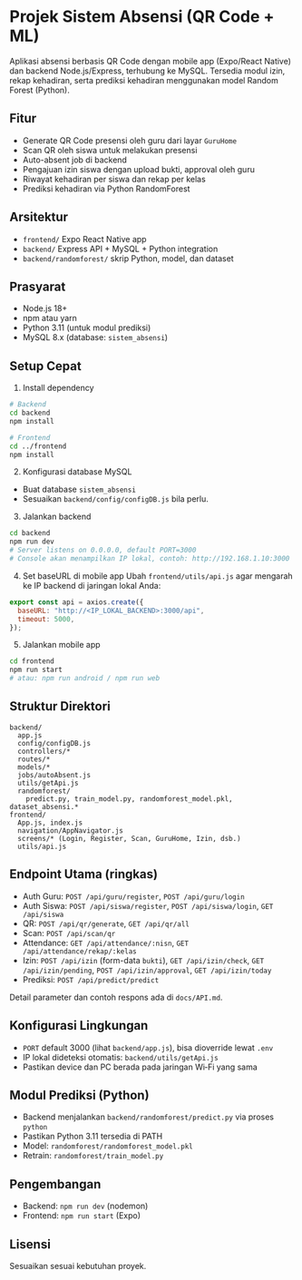 # Projek Sistem Absensi (QR Code + ML)

Aplikasi absensi berbasis QR Code dengan mobile app (Expo/React Native) dan backend Node.js/Express, terhubung ke MySQL. Tersedia modul izin, rekap kehadiran, serta prediksi kehadiran menggunakan model Random Forest (Python).

## Fitur
- Generate QR Code presensi oleh guru dari layar `GuruHome`
- Scan QR oleh siswa untuk melakukan presensi
- Auto-absent job di backend
- Pengajuan izin siswa dengan upload bukti, approval oleh guru
- Riwayat kehadiran per siswa dan rekap per kelas
- Prediksi kehadiran via Python RandomForest

## Arsitektur
- `frontend/` Expo React Native app
- `backend/` Express API + MySQL + Python integration
- `backend/randomforest/` skrip Python, model, dan dataset

## Prasyarat
- Node.js 18+
- npm atau yarn
- Python 3.11 (untuk modul prediksi)
- MySQL 8.x (database: `sistem_absensi`)

## Setup Cepat
1) Install dependency
```bash
# Backend
cd backend
npm install

# Frontend
cd ../frontend
npm install
```

2) Konfigurasi database MySQL
- Buat database `sistem_absensi`
- Sesuaikan `backend/config/configDB.js` bila perlu.

3) Jalankan backend
```bash
cd backend
npm run dev
# Server listens on 0.0.0.0, default PORT=3000
# Console akan menampilkan IP lokal, contoh: http://192.168.1.10:3000
```

4) Set baseURL di mobile app
Ubah `frontend/utils/api.js` agar mengarah ke IP backend di jaringan lokal Anda:
```js
export const api = axios.create({
  baseURL: "http://<IP_LOKAL_BACKEND>:3000/api",
  timeout: 5000,
});
```

5) Jalankan mobile app
```bash
cd frontend
npm run start
# atau: npm run android / npm run web
```

## Struktur Direktori
```
backend/
  app.js
  config/configDB.js
  controllers/*
  routes/*
  models/*
  jobs/autoAbsent.js
  utils/getApi.js
  randomforest/
    predict.py, train_model.py, randomforest_model.pkl, dataset_absensi.*
frontend/
  App.js, index.js
  navigation/AppNavigator.js
  screens/* (Login, Register, Scan, GuruHome, Izin, dsb.)
  utils/api.js
```

## Endpoint Utama (ringkas)
- Auth Guru: `POST /api/guru/register`, `POST /api/guru/login`
- Auth Siswa: `POST /api/siswa/register`, `POST /api/siswa/login`, `GET /api/siswa`
- QR: `POST /api/qr/generate`, `GET /api/qr/all`
- Scan: `POST /api/scan/qr`
- Attendance: `GET /api/attendance/:nisn`, `GET /api/attendance/rekap/:kelas`
- Izin: `POST /api/izin` (form-data `bukti`), `GET /api/izin/check`, `GET /api/izin/pending`, `POST /api/izin/approval`, `GET /api/izin/today`
- Prediksi: `POST /api/predict/predict`

Detail parameter dan contoh respons ada di `docs/API.md`.

## Konfigurasi Lingkungan
- `PORT` default 3000 (lihat `backend/app.js`), bisa dioverride lewat `.env`
- IP lokal dideteksi otomatis: `backend/utils/getApi.js`
- Pastikan device dan PC berada pada jaringan Wi‑Fi yang sama

## Modul Prediksi (Python)
- Backend menjalankan `backend/randomforest/predict.py` via proses `python`
- Pastikan Python 3.11 tersedia di PATH
- Model: `randomforest/randomforest_model.pkl`
- Retrain: `randomforest/train_model.py`

## Pengembangan
- Backend: `npm run dev` (nodemon)
- Frontend: `npm run start` (Expo)

## Lisensi
Sesuaikan sesuai kebutuhan proyek.

